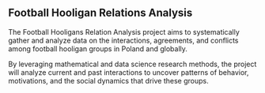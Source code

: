 ## Football Hooligan Relations Analysis

The Football Hooligans Relation Analysis project aims to systematically gather and analyze data on the interactions, agreements, and conflicts among football hooligan groups in Poland and globally. 

By leveraging mathematical and data science research methods, the project will analyze current and past interactions to uncover patterns of behavior, motivations, and the social dynamics that drive these groups. 
